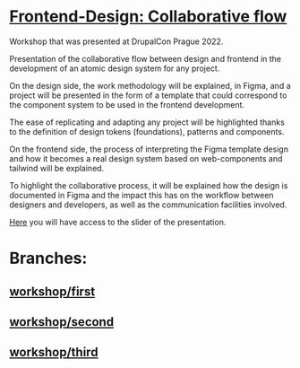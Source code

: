 # [Frontend-Design: Collaborative flow](https://events.drupal.org/prague2022/sessions/frontend-design-collaborative-flow-workshop)

Workshop that was presented at DrupalCon Prague 2022.

Presentation of the collaborative flow between design and frontend in the development of an atomic design system for any project.

On the design side, the work methodology will be explained, in Figma, and a project will be presented in the form of a template that could correspond to the component system to be used in the frontend development.

The ease of replicating and adapting any project will be highlighted thanks to the definition of design tokens (foundations), patterns and components.

On the frontend side, the process of interpreting the Figma template design and how it becomes a real design system based on web-components and tailwind will be explained.

To highlight the collaborative process, it will be explained how the design is documented in Figma and the impact this has on the workflow between designers and developers, as well as the communication facilities involved.

[Here](https://github.com/monrodcar/frontend-design-collaborative-flow/blob/main/DrupalCon22_%20Frontend%20-%20Design%20_%20Collaborative%20flow%20(Workshop).pdf) you will have access to the slider of the presentation.

# Branches:

## [workshop/first](https://github.com/monrodcar/frontend-design-collaborative-flow/tree/workshop/first)
## [workshop/second](https://github.com/monrodcar/frontend-design-collaborative-flow/tree/workshop/second)
## [workshop/third](https://github.com/monrodcar/frontend-design-collaborative-flow/tree/workshop/third)
